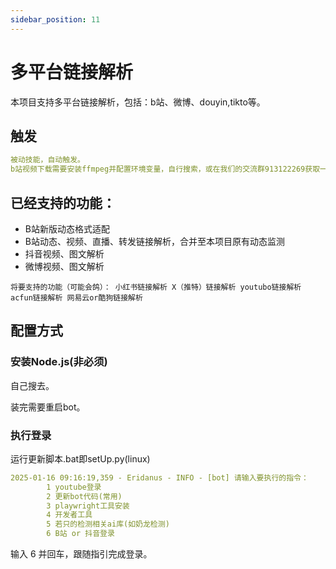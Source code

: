 ```yaml
---
sidebar_position: 11
---
```

# 多平台链接解析

本项目支持多平台链接解析，包括：b站、微博、douyin,tikto等。
## 触发
```yaml
被动技能，自动触发。
b站视频下载需要安装ffmpeg并配置环境变量，自行搜索，或在我们的交流群913122269获取一键安装包
```
## 已经支持的功能：
- B站新版动态格式适配
- B站动态、视频、直播、转发链接解析，合并至本项目原有动态监测
- 抖音视频、图文解析
- 微博视频、图文解析

`将要支持的功能（可能会鸽）：
小红书链接解析
X（推特）链接解析
youtubo链接解析
acfun链接解析
网易云or酷狗链接解析`
## 配置方式
### 安装Node.js(非必须)
自己搜去。

装完需要重启bot。
### 执行登录
运行更新脚本.bat即setUp.py(linux)
```yaml
2025-01-16 09:16:19,359 - Eridanus - INFO - [bot] 请输入要执行的指令：
        1 youtube登录
        2 更新bot代码(常用)
        3 playwright工具安装
        4 开发者工具
        5 若只的检测相关ai库(如奶龙检测)
        6 B站 or 抖音登录
```
输入 6 并回车，跟随指引完成登录。
